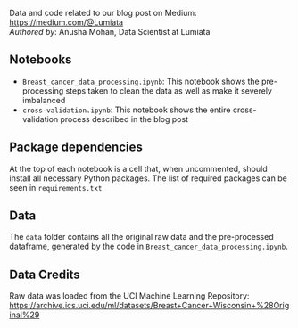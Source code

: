 Data and code related to our blog post on Medium: https://medium.com/@Lumiata
<br>
*Authored by*: Anusha Mohan, Data Scientist at Lumiata

## Notebooks
 - `Breast_cancer_data_processing.ipynb`: This notebook shows the pre-processing steps taken to clean the data as well as make it severely imbalanced
 - `cross-validation.ipynb`: This notebook shows the entire cross-validation process described in the blog post
 
 ## Package dependencies
 At the top of each notebook is a cell that, when uncommented, should install all necessary Python packages. The list of required packages can be seen in `requirements.txt`
 
 ## Data
 The `data` folder contains all the original raw data and the pre-processed dataframe, generated by the code in `Breast_cancer_data_processing.ipynb`. 
 
 ## Data Credits
 Raw data was loaded from the UCI Machine Learning Repository: https://archive.ics.uci.edu/ml/datasets/Breast+Cancer+Wisconsin+%28Original%29
